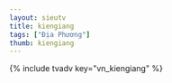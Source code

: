 ```yaml
---
layout: sieutv
title: kiengiang
tags: ["Địa Phương"]
thumb: kiengiang
---
```

{% include tvadv key="vn_kiengiang" %}
